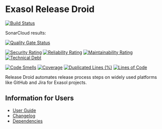 # Exasol Release Droid

[![Build Status](https://travis-ci.com/exasol/release-droid.svg?branch=master)](https://travis-ci.org/exasol/release-droid)

SonarCloud results:

[![Quality Gate Status](https://sonarcloud.io/api/project_badges/measure?project=com.exasol%3Arelease-droid&metric=alert_status)](https://sonarcloud.io/dashboard?id=com.exasol%3Arelease-droid)

[![Security Rating](https://sonarcloud.io/api/project_badges/measure?project=com.exasol%3Arelease-droid&metric=security_rating)](https://sonarcloud.io/dashboard?id=com.exasol%3Arelease-droid)
[![Reliability Rating](https://sonarcloud.io/api/project_badges/measure?project=com.exasol%3Arelease-droid&metric=reliability_rating)](https://sonarcloud.io/dashboard?id=com.exasol%3Arelease-droid)
[![Maintainability Rating](https://sonarcloud.io/api/project_badges/measure?project=com.exasol%3Arelease-droid&metric=sqale_rating)](https://sonarcloud.io/dashboard?id=com.exasol%3Arelease-droid)
[![Technical Debt](https://sonarcloud.io/api/project_badges/measure?project=com.exasol%3Arelease-droid&metric=sqale_index)](https://sonarcloud.io/dashboard?id=com.exasol%3Arelease-droid)

[![Code Smells](https://sonarcloud.io/api/project_badges/measure?project=com.exasol%3Arelease-droid&metric=code_smells)](https://sonarcloud.io/dashboard?id=com.exasol%3Arelease-droid)
[![Coverage](https://sonarcloud.io/api/project_badges/measure?project=com.exasol%3Arelease-droid&metric=coverage)](https://sonarcloud.io/dashboard?id=com.exasol%3Arelease-droid)
[![Duplicated Lines (%)](https://sonarcloud.io/api/project_badges/measure?project=com.exasol%3Arelease-droid&metric=duplicated_lines_density)](https://sonarcloud.io/dashboard?id=com.exasol%3Arelease-droid)
[![Lines of Code](https://sonarcloud.io/api/project_badges/measure?project=com.exasol%3Arelease-droid&metric=ncloc)](https://sonarcloud.io/dashboard?id=com.exasol%3Arelease-droid)

Release Droid automates release process steps on widely used platforms like GitHub and Jira for Exasol projects.

## Information for Users

* [User Guide](doc/user_guide/user_guide.md)
* [Changelog](doc/changes/changelog.md)
* [Dependencies](dependencies.md)